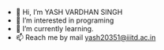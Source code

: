 - 👋 Hi, I’m YASH VARDHAN SINGH
- 👀 I’m interested in programing
- 🌱 I’m currently learning.
- 📫 Reach me by mail yash20351@iiitd.ac.in

<!---
yash759gitacc/yash759gitacc is a ✨ special ✨ repository because its `README.md` (this file) appears on your GitHub profile.
You can click the Preview link to take a look at your changes.
--->
